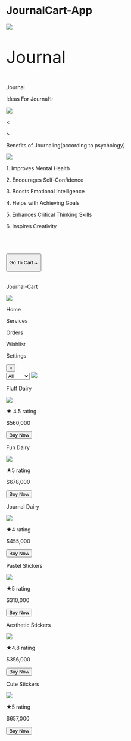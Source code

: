 # JournalCart-App
<html>
<head>
  <title>Journal Cart</title>
</head>
<body id="main-body">
    <div>
    <div id="loader">
        <img id="l1" onclick="display()" src="https://dl.dropbox.com/scl/fi/etlenebzdudsizs54yfhc/1a8fcb7fe9fb6fe2625ff91f36428309.jpg?rlkey=t4nk0t244t2lu6a2t0rsydamj&st=qfrqbrxq&dl=0"><p id="head" style="top:33%;left:31%; font-size:45px;" onclick="display()">Journal</p></img>
        </div>
    </div>
    <div id="body">
       <div id="journal"><p id="head">Journal</p></div>  
       <div id="div1">
       <p id="head2">Ideas For Journal✨</p>
       <img id="images" src="https://dl.dropbox.com/scl/fi/04brywqnbfjkq199e0s04/January-Bullet-Journal-Theme-Ideas-cover-page-by-judy.journals.jpg?rlkey=prlnufjnfou44nbrrul70d2jj&st=15dhrcyn&dl=0">
  <p id="p1" onclick="preimg()"><</p>
  <p id="p2" ontouchstart="nextimg()">></p>
        </div>
    <div id="div2">
        <p id="head3">Benefits of Journaling(according to psychology)</p>
        <img id="img2" src="https://dl.dropbox.com/scl/fi/gfijrfshzi9d8mqcjn3zp/benefits-of-journaling.png?rlkey=a61nvhqwo869i5l4zxvcot90j&st=43049p4x&dl=0">
    <p class="text">1. Improves Mental Health</p>
    <p class="text">2. Encourages Self-Confidence</p>
    <p class="text">3. Boosts Emotional Intelligence </p>
    <p class="text">4. Helps with Achieving Goals </p>
    <p class="text">5. Enhances Critical Thinking Skills
    <p class="text">6. Inspires Creativity</p><br /><br /><br />
    <button id="cart" onclick="lesson()"><a href="#third-content" style="text-decoration:none; color:black;"><p id="c1">Go To Cart→</p></a></button><br /><br />
    </div>
  </div>
  
  <div id="second-content">
  <div id="header2">
  <p id="head4">Journal-Cart</p>
  </div id="nav-icon">
      <img id="icon" onclick="display2()" src="https://dl.dropbox.com/scl/fi/0lqwj5cevjzn4h7g5idlh/OwnSticker_20240829_165804799.png.jpg?rlkey=c4nlsww8t3z3wudcdzz3n0ohf&st=cwxxutgp&dl=0">
  </div>
  <div id="navigation">
    <div id="nav1">
        <p class="texts">Home</p>
        <p class="texts">Services</p>
        <p class="texts">Orders</p>
        <p class="texts">Wishlist</p>
        <p class="texts">Settings</p>
        <button id="close" onclick="close1()">×</button>
    </div>
  </div>
  <div id="third-content">
  <div id="search">
  <select id="in1">
  <option>Dairy</option>
  <option>Sticker</option>
  <option selected>All</option>
  </select>
  <img id="icon2" src="https://dl.dropbox.com/scl/fi/4jrfg90u5bjekmqvy149v/OwnSticker_20240829_233435262.png.jpg?rlkey=2mxos1dqzq21pk0xfbjajr6tv&st=soiereal&dl=0" onclick="input()">
 </div>
 <div id="dairy">
 <div id="shopd">
 <p class="text">Fluff Dairy</p>
 <img src="https://dl.dropbox.com/scl/fi/ssmt1qzeom3rngaprmdqy/4244a899d11e8807457e37e46bd38094.jpg?rlkey=txhye297m1f9smoh8m62pj5yj&st=vzcfxppt&dl=0" class="objects">
 <p id="rate">★ 4.5 rating</p>
 <p id="ru1">$560,000</p>
 <button id="buy">Buy Now</button>
 </div>
 <div id="shopdi">
     <p class="text">Fun Dairy</p>
     <img src="https://dl.dropbox.com/scl/fi/fk51isi8gmut5efwpcap9/Aesthetic-Journal-Setup-Guidelines_600x600.jpg?rlkey=1m6krd3swuhoccz8q2ie1s0kv&st=kcdzdh2v&dl=0" class="objects">
    <p id="rate2">★5 rating</p>
    <p id="ru2">$678,000</p>
    <button id="buy2">Buy Now</button>
    <div id="shopd2">
      <p class="text">Journal Dairy</p> 
      <img src="https://dl.dropbox.com/scl/fi/47xihtc96d9cy6dwjy3o3/bullet-journal-example-1024x768.jpg?rlkey=079bl4g1h85gzhhlqs7rut6p3&st=uld1k0jz&dl=0" id="d3">
      <p id='rate3'>★4 rating</p>
      <p id="ru3">$455,000</p>
      <button id='buy3'>Buy Now</button>
    </div>
  </div>
 </div>
 <div id="stickers">
 <div id="sti1">
 <p class="text">Pastel Stickers</p>
 <img src="https://dl.dropbox.com/scl/fi/jn6a5eibhm3crejzkhoel/4fc9d988f81db536edf46f341dd5c2e7.jpg?rlkey=ba3x99mwlql819q7yzoc0h0xy&st=t7a0c45j&dl=0" id="d4">
 <p id="rate4">★5 rating</p>
 <p id="ru4">$310,000</p>
 <button id="buy4">Buy Now</button>
 </div>
 <div id="sti2">
  <p class="text">Aesthetic Stickers</p>
  <img src="https://dl.dropbox.com/scl/fi/kjqqv8dswhnsgd9ontbsn/il_570xN.4260760021_1hn4.jpg?rlkey=2d0fzbgx6qqx3gmdvm57vg5a8&st=q2zxdr8b&dl=0" id="d5">  
  <p id="rate5">★4.8 rating</p>
  <p id="ru5">$356,000</p>
  <button id="buy5">Buy Now</button>
 </div>
 <div id="sti3">
 <p class="text">Cute Stickers</p>
 <img src="https://dl.dropbox.com/scl/fi/19dc71tqxnzu7en6ag2cf/pastelpics.png?rlkey=qupbz2627mups9n73w569zejm&st=ja95twkl&dl=0" id="d6">
 <p id="rate6">★5 rating</p>
 <p id="ru6">$657,000</p>
 <button id="buy6">Buy Now</button>
     
 </div>
 </div>
 </div>
 <link rel="stylesheet" href="styles.css">
 <style>
   @import url('https://fonts.googleapis.com/css2?family=Bodoni+Moda+SC:ital,opsz,wght@0,6..96,400..900;1,6..96,400..900&family=Great+Vibes&family=Gupter:wght@400;500;700&family=New+Amsterdam&family=Nova+Cut&family=Platypi:ital,wght@0,300..800;1,300..800&family=Sevillana&display=swap');

@import url('https://fonts.googleapis.com/css2?family=Great+Vibes&family=Gupter:wght@400;500;700&family=New+Amsterdam&family=Nova+Cut&family=Platypi:ital,wght@0,300..800;1,300..800&family=Sevillana&display=swap');

@import url('https://fonts.googleapis.com/css2?family=Nerko+One&display=swap');


@keyframes shake{
    0%{transform:rotate(360deg)};
    80%{transform:rotate(360deg)};
    100%{transform:rotate(360deg)};
}

#body{
    display:none;
    opacity:-1;
}

#main-body{
    background-image:url("https://dl.dropbox.com/scl/fi/8o9z5mhpecpj0nboxifb0/e9012569a585f65a808e7e722ab7a121.jpg?rlkey=5434qsltv138m1hv8ubjgyrff&st=9lfp42mf&dl=0");
}


#l1 {
    width:150px;
    height:150px;
    display:block;
    margin-left:auto;
    margin-right:auto;
    margin-top:60%;
    margin-bottom:50%;
    animation:shake 10s linear infinite;
    transform:rotate(5deg);
    box-shadow: rgba(200, 0, 255, 75) 0px 0px 6px, rgba(200, 0, 255, 1) 0px 4px 30px;
    border-radius:100px;
    
}

@keyframes opacitys{
    0%{opacity:0;}
    50%{opacity:1;}
    100%{opacity:1;}
}


#head{
   font-size:60px;
   left:25%;
   top:-49%;
   font-family:Nerko One;
   position:absolute;
}

#journal{
    top:-2%;
    left:-2%;
    background-color:#ffaef1;
    width:105%;
    position:absolute;
    height:13%;
    border-bottom-left-radius:250px;
    border-bottom-right-radius:250px;
    
}

#div1{
    width:90%;
    height:68%;
    box-shadow: rgba(0, 0, 0, 0.25) 0px 14px 28px, rgba(0, 0, 0, 0.22) 0px 10px 10px;
    border-radius:20px;
    background-color:white;
    position:absolute;
    top:15%;
    left:5%;
    background:linear-gradient(101deg,#ed7bc4 35%,#5606bd 90%,#5606bd 100%);
    
}

#head2{
   font-size:30px;
   left:14%;
   top:-6%;
   font-family:Nerko One;
   position:absolute;
    
}

#images{
    width:75%;
    height:60%;
    margin-left:12%;
    margin-right:26%;
    margin-top:18%;
    border-radius:20px;
    box-shadow: rgba(0, 0, 0, 0.25) 0px 14px 28px, rgba(0, 0, 0, 0.22) 0px 10px 10px;
}

#p1{
    font-size:45px;
    font-weight:45px;
    margin-left:2%;
    margin-top:-45%;
}

#p2{
    font-size:45px;
    font-weight:45px;
    margin-left:90%;
    margin-top:-31%;
}

 </style>
 </body>
 </html>
    
        
